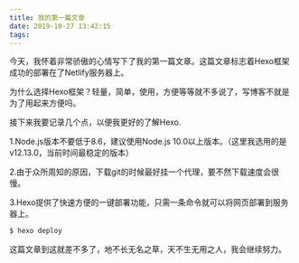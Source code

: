```yaml
---
title: 我的第一篇文章
date: 2019-10-27 13:42:15
tags:
---
```


  今天，我怀着非常骄傲的心情写下了我的第一篇文章。这篇文章标志着Hexo框架成功的部署在了Netlify服务器上。  

  为什么选择Hexo框架？轻量，简单，使用，方便等等就不多说了，写博客不就是为了用起来方便吗。  
  
  接下来我要记录几个点，以便我更好的了解Hexo.

  1.Node.js版本不要低于8.6，建议使用Node.js 10.0以上版本。（这里我选用的是v12.13.0，当前时间最稳定的版本）
  
  2.由于众所周知的原因，下载git的时候最好挂一个代理，要不然下载速度会很慢。
  
  3.Hexo提供了快速方便的一键部署功能，只需一条命令就可以将网页部署到服务器上。
  
  ``` bash
  $ hexo deploy
  ```
  
  这篇文章到这就差不多了，地不长无名之草，天不生无用之人，我会继续努力。
